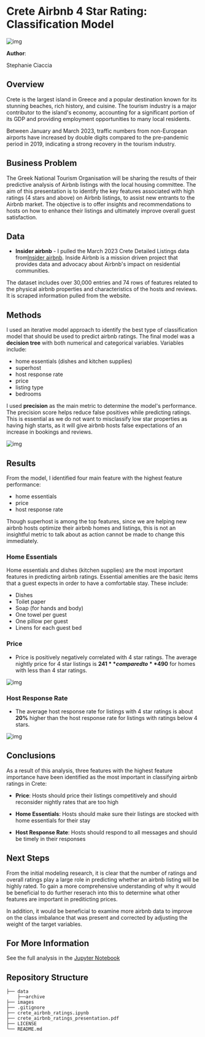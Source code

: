 # Crete Airbnb 4 Star Rating: Classification Model

![img](images/greece_beach.png)

**Author**:

Stephanie Ciaccia

## Overview

Crete is the largest island in Greece and a popular destination known for its stunning beaches, rich history, and cuisine. The tourism industry is a major contributor to the island's economy, accounting for a significant portion of its GDP and providing employment opportunities to many local residents. 

Between January and March 2023, traffic numbers from non-European airports have increased by double digits compared to the pre-pandemic period in 2019, indicating a strong recovery in the tourism industry.

## Business Problem

The Greek National Tourism Organisation will be sharing the results of their predictive analysis of Airbnb listings with the local housing committee. The aim of this presentation is to identify the key features associated with high ratings (4 stars and above) on Airbnb listings, to assist new entrants to the Airbnb market. The objective is to offer insights and recommendations to hosts on how to enhance their listings and ultimately improve overall guest satisfaction.

## Data

- **Insider airbnb** - I pulled the March 2023 Crete Detailed Listings data from[Insider airbnb]([http://insideairbnb.com/). Inside Airbnb is a mission driven project that provides data and advocacy about Airbnb's impact on residential communities.

The dataset includes over 30,000 entries and 74 rows of features related to the physical airbnb properties and characteristics of the hosts and reviews. It is scraped information pulled from the website. 

## Methods

I used an iterative model approach to identify the best type of classification model that should be used to predict airbnb ratings. The final model was a **decision tree** with both numerical and categorical variables. Variables include:

- home essentials (dishes and kitchen supplies)
- superhost
- host response rate
- price
- listing type
- bedrooms

I used **precision** as the main metric to determine the model's performance. The precision score helps reduce false positives while predicting ratings. This is essential as we do not want to misclassify low star properties as having high starts, as it will give airbnb hosts false expectations of an increase in bookings and reviews.


![img](images/feature_importance_rating.png)

## Results

From the model, I identified four main feature with the highest feature performance:

- home essentials
- price
- host response rate

Though superhost is among the top features, since we are helping new airbnb hosts optimize their airbnb homes and listings, this is not an insightful metric to talk about as action cannot be made to change this immediately.

### Home Essentials
Home essentials and dishes (kitchen supplies) are the most important features in predicting airbnb ratings. Essential amenities are the basic items that a guest expects in order to have a comfortable stay. These include:

- Dishes
- Toilet paper
- Soap (for hands and body)
- One towel per guest
- One pillow per guest
- Linens for each guest bed

### Price
- Price is positively negatively correlated with 4 star ratings. The average nightly price for 4 star listings is **$241** compared to **$490** for homes with less than 4 star ratings.

![img](images/average_nightly_price.png)

### Host Response Rate
- The average host response rate for listings with 4 star ratings is about **20%** higher than the host response rate for listings with ratings below 4 stars.

![img](images/host_response_rate.png)


## Conclusions

As a result of this analysis, three features with the highest feature importance have been identified as the most important in classifying airbnb ratings in Crete:

- **Price**: Hosts should price their listings competitively and should reconsider nightly rates that are too high
    
- **Home Essentials**: Hosts should make sure their listings are stocked with home essentials for their stay

- **Host Response Rate**: Hosts should respond to all messages and should be timely in their responses

## Next Steps

From the initial modeling research, it is clear that the number of ratings and overall ratings play a large role in predicting whether an airbnb listing will be highly rated. To gain a more comprehensive understanding of why it would be beneficial to do further reserach into this to determine what other features are important in prediticting prices.

In addition, it would be beneficial to examine more airbnb data to improve on the class imbalance that was present and corrected by adjusting the weight of the target variables.

## For More Information

See the full analysis in the [Jupyter Notebook](https://github.com/stephcia/crete-airbnb-classification-model.git)

## Repository Structure

```
├── data
    ├──archive
├── images
├── .gitignore
├── crete_airbnb_ratings.ipynb
├── crete_airbnb_ratings_presentation.pdf
├── LICENSE
└── README.md
